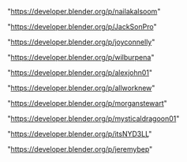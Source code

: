 "https://developer.blender.org/p/nailakalsoom"

"https://developer.blender.org/p/JackSonPro"

"https://developer.blender.org/p/joyconnelly"

"https://developer.blender.org/p/wilburpena"

"https://developer.blender.org/p/alexjohn01"

"https://developer.blender.org/p/allworknew"

"https://developer.blender.org/p/morganstewart"

"https://developer.blender.org/p/mysticaldragoon01"

"https://developer.blender.org/p/itsNYD3LL"

"https://developer.blender.org/p/jeremybep"

